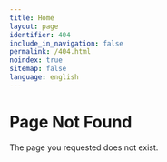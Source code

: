 ```yaml
---
title: Home
layout: page
identifier: 404
include_in_navigation: false
permalink: /404.html
noindex: true
sitemap: false
language: english
---
```


# Page Not Found

The page you requested does not exist.